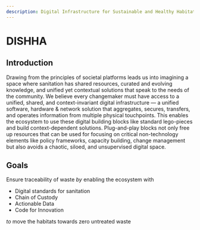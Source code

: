 ```yaml
---
description: Digital Infrastructure for Sustainable and Healthy Habitats
---
```


# DISHHA

## Introduction

Drawing from the principles of societal platforms leads us into imagining a space where sanitation has shared resources, curated and evolving knowledge, and unified yet contextual solutions that speak to the needs of the community.  We believe every changemaker must have access to a unified, shared, and context-invariant digital infrastructure — a unified software, hardware & network solution that aggregates, secures, transfers, and operates information from multiple physical touchpoints. This enables the ecosystem to use these digital building blocks like standard lego-pieces and build context-dependent solutions. Plug-and-play blocks not only free up resources that can be used for focusing on critical non-technology elements like policy frameworks, capacity building, change management but also avoids a chaotic, siloed, and unsupervised digital space.

## **Goals**

Ensure traceability of waste _by_ enabling the ecosystem with

* Digital standards for sanitation
* Chain of Custody
* Actionable Data
* Code for Innovation

_to_ move the habitats towards zero untreated waste

